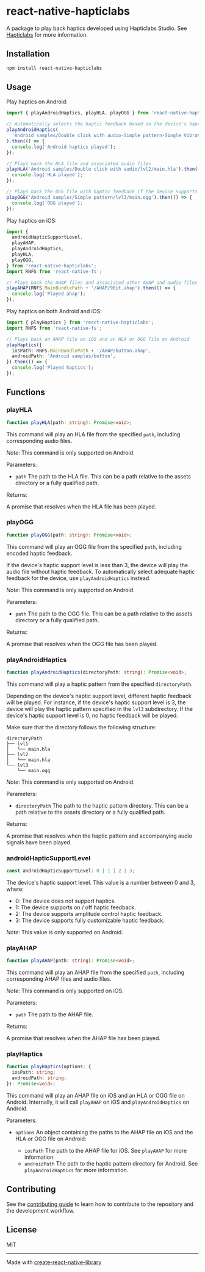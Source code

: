 # react-native-hapticlabs

A package to play back haptics developed using Hapticlabs Studio. See [Hapticlabs](https://hapticlabs.io/) for more information.

## Installation

```sh
npm install react-native-hapticlabs
```

## Usage

Play haptics on Android:

```typescript
import { playAndroidHaptics, playHLA, playOGG } from 'react-native-hapticlabs';

// Automatically selects the haptic feedback based on the device's haptic support level
playAndroidHaptics(
  'Android samples/Double click with audio-Simple pattern-Single Vibration'
).then(() => {
  console.log('Android haptics played');
});

// Plays back the HLA file and associated audio files
playHLA('Android samples/Double click with audio/lvl2/main.hla').then(() => {
  console.log('HLA played');
});

// Plays back the OGG file with haptic feedback if the device supports it
playOGG('Android samples/Simple pattern/lvl3/main.ogg').then(() => {
  console.log('OGG played');
});
```

Play haptics on iOS:

```typescript
import {
  androidHapticSupportLevel,
  playAHAP,
  playAndroidHaptics,
  playHLA,
  playOGG,
} from 'react-native-hapticlabs';
import RNFS from 'react-native-fs';

// Plays back the AHAP files and associated other AHAP and audio files
playAHAP(RNFS.MainBundlePath + '/AHAP/9Bit.ahap').then(() => {
  console.log('Played ahap');
});
```

Play haptics on both Android and iOS:

```typescript
import { playHaptics } from 'react-native-hapticlabs';
import RNFS from 'react-native-fs';

// Plays back an AHAP file on iOS and an HLA or OGG file on Android
playHaptics({
  iosPath: RNFS.MainBundlePath + '/AHAP/button.ahap',
  androidPath: 'Android samples/button',
}).then(() => {
  console.log('Played haptics');
});
```

## Functions

### playHLA

```typescript
function playHLA(path: string): Promise<void>;
```

This command will play an HLA file from the specified `path`, including corresponding audio files.

_Note_: This command is only supported on Android.

Parameters:

- `path` The path to the HLA file. This can be a path relative to the assets directory or a fully qualified path.

Returns:

A promise that resolves when the HLA file has been played.

### playOGG

```typescript
function playOGG(path: string): Promise<void>;
```

This command will play an OGG file from the specified `path`, including encoded haptic feedback.

If the device's haptic support level is less than 3, the device will play the audio file without haptic feedback.
To automatically select adequate haptic feedback for the device, use `playAndroidHaptics` instead.

_Note_: This command is only supported on Android.

Parameters:

- `path` The path to the OGG file. This can be a path relative to the assets directory or a fully qualified path.

Returns:

A promise that resolves when the OGG file has been played.

### playAndroidHaptics

```typescript
function playAndroidHaptics(directoryPath: string): Promise<void>;
```

This command will play a haptic pattern from the specified `directoryPath`.

Depending on the device's haptic support level, different haptic feedback will be played.
For instance, if the device's haptic support level is 3, the device will play the haptic pattern specified in the `lvl3` subdirectory. If the device's haptic support level is 0, no haptic feedback will be played.

Make sure that the directory follows the following structure:

```
directoryPath
├── lvl1
│   └── main.hla
├── lvl2
│   └── main.hla
└── lvl3
    └── main.ogg
```

_Note_: This command is only supported on Android.

Parameters:

- `directoryPath` The path to the haptic pattern directory. This can be a path relative to the assets directory or a fully qualified path.

Returns:

A promise that resolves when the haptic pattern and accompanying audio signals have been played.

### androidHapticSupportLevel

```typescript
const androidHapticSupportLevel: 0 | 1 | 2 | 3;
```

The device's haptic support level.
This value is a number between 0 and 3, where:

- 0: The device does not support haptics.
- 1: The device supports on / off haptic feedback.
- 2: The device supports amplitude control haptic feedback.
- 3: The device supports fully customizable haptic feedback.

_Note_: This value is only supported on Android.

### playAHAP

```typescript
function playAHAP(path: string): Promise<void>;
```

This command will play an AHAP file from the specified `path`, including corresponding AHAP files and audio files.

_Note_: This command is only supported on iOS.

Parameters:

- `path` The path to the AHAP file.

Returns:

A promise that resolves when the AHAP file has been played.

### playHaptics

```typescript
function playHaptics(options: {
  iosPath: string;
  androidPath: string;
}): Promise<void>;
```

This command will play an AHAP file on iOS and an HLA or OGG file on Android. Internally, it will call `playAHAP` on iOS and `playAndroidHaptics` on Android.

Parameters:

- `options` An object containing the paths to the AHAP file on iOS and the HLA or OGG file on Android:

  - `iosPath` The path to the AHAP file for iOS. See `playAHAP` for more information.
  - `androidPath` The path to the haptic pattern directory for Android. See `playAndroidHaptics` for more information.

## Contributing

See the [contributing guide](CONTRIBUTING.md) to learn how to contribute to the repository and the development workflow.

## License

MIT

---

Made with [create-react-native-library](https://github.com/callstack/react-native-builder-bob)
